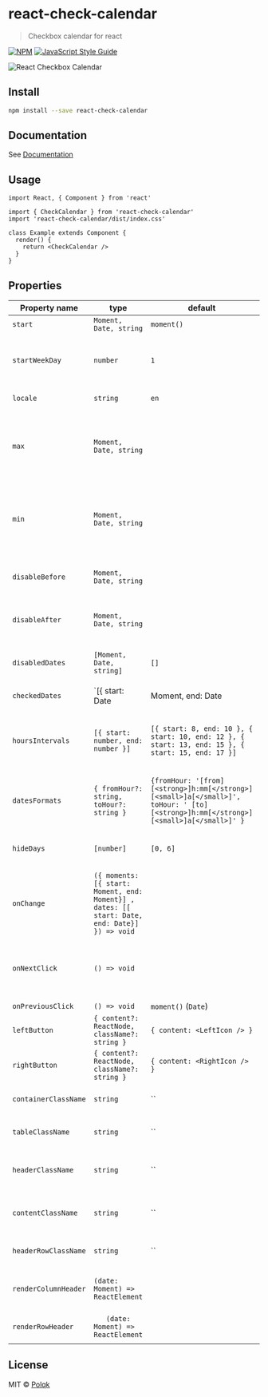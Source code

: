 # react-check-calendar

> Checkbox calendar for react

[![NPM](https://img.shields.io/npm/v/react-check-calendar.svg)](https://www.npmjs.com/package/react-check-calendar) [![JavaScript Style Guide](https://img.shields.io/badge/code_style-standard-brightgreen.svg)](https://standardjs.com)

<img src="https://polqk.github.io/react-check-calendar/images/exemple.jpg" alt="React Checkbox Calendar">


## Install

```bash
npm install --save react-check-calendar
```


## Documentation
See [Documentation](https://polqk.github.io/react-check-calendar/)

## Usage

```tsx
import React, { Component } from 'react'

import { CheckCalendar } from 'react-check-calendar'
import 'react-check-calendar/dist/index.css'

class Example extends Component {
  render() {
    return <CheckCalendar />
  }
}
```

## Properties

| Property name | type         | default        | description      |
|---------------|-----------------|-------------|------------------|
| `start`       | `Moment, Date, string` | `moment()` | start date |
| `startWeekDay`| `number`     | `1`            | first calendar column day, 1 = monday  |
| `locale`       | `string` | `en` | moment locale  |
| `max`       | `Moment, Date, string` |  | max calendar limit, disable next button after this date |
| `min`       | `Moment, Date, string` |  | min calendar limit, disable prev button before this date |
| `disableBefore`       | `Moment, Date, string` |  | disable checkboxes before this date |
| `disableAfter`       | `Moment, Date, string` |  | disable checkboxes after this date |
| `disabledDates`       | `[Moment, Date, string]` | `[]` | list of disabled checkboxes dates |
| `checkedDates`       | `[{ start: Date | Moment, end: Date | Moment }]` |  | list of checked checkboxes |
| `hoursIntervals`       | `[{ start: number, end: number }]` | `[{ start: 8, end: 10 }, { start: 10, end: 12 }, { start: 13, end: 15 }, { start: 15, end: 17 }]` | `list of rows, decimals will be converted 12.25 => 12:15 (12 + 0.25 * 60)` |
| `datesFormats`       | `{ fromHour?: string, toHour?: string }` | `{fromHour: '[from] [<strong>]h:mm[</strong>][<small>]a[</small>]', toHour: ' [to] [<strong>]h:mm[</strong>][<small>]a[</small>]' }` | intervals dates format, accepted by moment |
| `hideDays`       | `[number]` | `[0, 6]` | `hide colums, default [sunday, saturday]` |
| `onChange`       | `({ moments: [{ start: Moment, end: Moment}] , dates: [[ start: Date, end: Date}] }) => void` |  | callback on checkbox click, with list of checked dates |
| `onNextClick`       | `() => void` |  | next button click callback, after calendar appear |
| `onPreviousClick`       | `() => void` | `moment()` (`Date`) | start date |
| `leftButton`       | `{ content?: ReactNode, className?: string }` | `{ content: <LeftIcon /> }` | prev button props |
| `rightButton`       | `{ content?: ReactNode, className?: string }` | `{ content: <RightIcon /> }` | next button props |
| `containerClassName`       | `string` | `` | container additional class |
| `tableClassName`       | `string` | `` | 	table additional class |
| `headerClassName`       | `string` | `` | table header additional class |
| `contentClassName`       | `string` | `` | table content additional class |
| `headerRowClassName`       | `string` | `` | row interval additional class |
| `renderColumnHeader`       | `(date: Moment) => ReactElement` |  | callback to render column header |
| `renderRowHeader`       | `	(date: Moment) => ReactElement` |  | callback to render intervals |



## License

MIT © [Polqk](https://github.com/Polqk)
